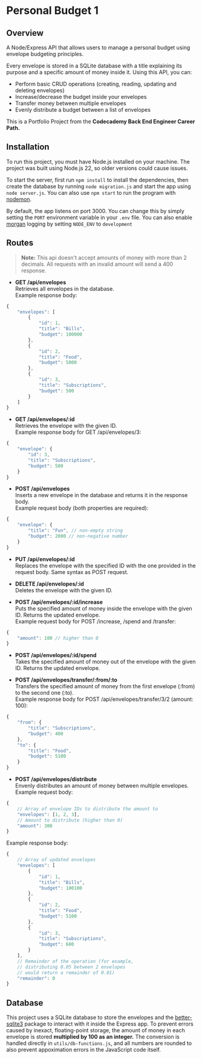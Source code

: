 # Personal Budget 1
## Overview
A Node/Express API that allows users to manage a personal budget using envelope budgeting principles.

Every envelope is stored in a SQLite database with a title explaining its purpose and a specific amount of money inside it. Using this API, you can:
- Perform basic CRUD operations (creating, reading, updating and deleting envelopes)
- Increase/decrease the budget inside your envelopes
- Transfer money between multiple envelopes
- Evenly distribute a budget between a list of envelopes

This is a Portfolio Project from the **Codecademy Back End Engineer Career Path.**

## Installation
To run this project, you must have Node.js installed on your machine. The project was built using Node.js 22, so older versions could cause issues.

To start the server, first run `npm install` to install the dependencies, then create the database by running `node migration.js` and start the app using `node server.js`. You can also use `npm start` to run the program with [nodemon](https://www.npmjs.com/package/nodemon).  

By default, the app listens on port 3000. You can change this by simply setting the `PORT` environment variable in your `.env` file. You can also enable [morgan](https://www.npmjs.com/package/morgan) logging by setting `NODE_ENV` to `development`

## Routes
> **Note:** This api doesn't accept amounts of money with more than 2 decimals. All requests with an invalid amount will send a 400 response.
- **GET /api/envelopes**  
Retrieves all envelopes in the database.  
Example response body:
```js
{
    "envelopes": [
        {
            "id": 1,
            "title": "Bills",
            "budget": 100000
        },
        {
            "id": 2,
            "title": "Food",
            "budget": 5000
        },
        {
            "id": 3,
            "title": "Subscriptions",
            "budget": 500
        }
    ]
}
```
- **GET /api/envelopes/:id**  
Retrieves the envelope with the given ID.  
Example response body for GET /api/envelopes/3:
```js
{
    "envelope": {
        "id": 3,
        "title": "Subscriptions",
        "budget": 500
    }
}
```
- **POST /api/envelopes**  
Inserts a new envelope in the database and returns it in the response body.  
Example request body (both properties are required):
```js
{
    "envelope": {
        "title": "Fun", // non-empty string
        "budget": 2000 // non-negative number
    }
}
```
- **PUT /api/envelopes/:id**  
Replaces the envelope with the specified ID with the one provided in the request body. Same syntax as POST request.  

- **DELETE /api/envelopes/:id**  
Deletes the envelope with the given ID.  

- **POST /api/envelopes/:id/increase**  
Puts the specified amount of money inside the envelope with the given ID. Returns the updated envelope.  
Example request body for POST /increase, /spend and /transfer:
```js
{
    "amount": 100 // higher than 0
}
```
- **POST /api/envelopes/:id/spend**  
Takes the specified amount of money out of the envelope with the given ID. Returns the updated envelope.  

- **POST /api/envelopes/transfer/:from/:to**  
Transfers the specified amount of money from the first envelope (:from) to the second one (:to).  
Example response body for POST /api/envelopes/transfer/3/2 (amount: 100):
```js
{
    "from": {
        "title": "Subscriptions",
        "budget": 400
    },
    "to": {
        "title": "Food",
        "budget": 5100
    }
}
```
- **POST /api/envelopes/distribute**  
Envenly distributes an amount of money between multiple envelopes.  
Example request body:
```js
{
    // Array of envelope IDs to distribute the amount to 
    "envelopes": [1, 2, 3],
    // Amount to distribute (higher than 0)
    "amount": 300
}
```
Example response body:
```js
{
    // Array of updated envelopes
    "envelopes": [
        {
            "id": 1,
            "title": "Bills",
            "budget": 100100
        },
        {
            "id": 2,
            "title": "Food",
            "budget": 5100
        },
        {
            "id": 3,
            "title": "Subscriptions",
            "budget": 600
        }
    ],
    // Remainder of the operation (for example,
    // distributing 0.05 between 2 envelopes
    // would return a remainder of 0.01)
    "remainder": 0
}
```
## Database
This project uses a SQLite database to store the envelopes and the [better-sqlite3](https://www.npmjs.com/package/better-sqlite3) package to interact with it inside the Express app. To prevent errors caused by inexact, floating-point storage, the amount of money in each envelope is stored **multiplied by 100 as an integer.** The conversion is handled directly in `utils/db-functions.js`, and all numbers are rounded to also prevent appoximation errors in the JavaScript code itself.
